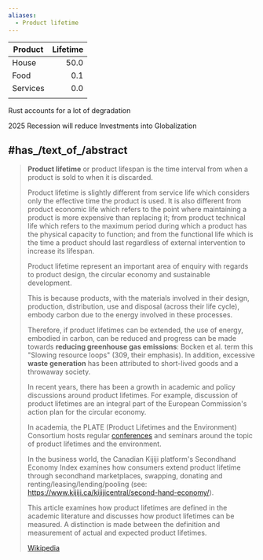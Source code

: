 ```yaml
---
aliases:
  - Product lifetime
---
```




| Product  | Lifetime |
| -------- | -------: |
| House    |     50.0 |
| Food     |      0.1 |
| Services |      0.0 |
|          |          |

Rust accounts for a lot of degradation 

2025 Recession will reduce Investments into Globalization 



## #has_/text_of_/abstract 

> **Product lifetime** or product lifespan is the time interval from when a product is sold to when it is discarded.
>
> Product lifetime is slightly different from 
> service life which considers only the effective time the product is used. 
> It is also different from product economic life which refers to 
> the point where maintaining a product is more expensive than replacing it; 
> from product technical life which refers to the maximum period 
> during which a product has the physical capacity to function; 
> and from the functional life 
> which is the time a product should last regardless of external intervention to increase its lifespan.
>
> Product lifetime represent an important area of enquiry with regards to product design, 
> the circular economy and sustainable development. 
> 
> This is because products, with the materials involved in their design, production, distribution, use 
> and disposal (across their life cycle), embody carbon due to the energy involved in these processes. 
> 
> Therefore, if product lifetimes can be extended, the use of energy, embodied in carbon, can be reduced 
> and progress can be made towards __reducing greenhouse gas emissions__: 
> Bocken et al. term this "Slowing resource loops" (309, their emphasis). 
> In addition, excessive __waste generation__ has been attributed to short-lived goods and a throwaway society.
>
> In recent years, there has been a growth in academic and policy discussions around product lifetimes. 
> For example, discussion of product lifetimes are an integral part of 
> the European Commission's action plan for the circular economy. 
> 
> In academia, the PLATE (Product Lifetimes and the Environment) Consortium 
> hosts regular [conferences](http://www.plateconference.org/) and seminars around the topic of product lifetimes and the environment. 
> 
> In the business world, the Canadian Kijiji platform's Secondhand Economy Index 
> examines how consumers extend product lifetime through secondhand marketplaces, swapping, donating and renting/leasing/lending/pooling (see: https://www.kijiji.ca/kijijicentral/second-hand-economy/).
>
> This article examines how product lifetimes are defined in the academic literature and discusses how product lifetimes can be measured. A distinction is made between the definition and measurement of actual and expected product lifetimes.
>
> [Wikipedia](https://en.wikipedia.org/wiki/Product%20lifetime) 

